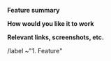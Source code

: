 **Feature summary**

<!-- 
Describe what you would like to be able to do with GNOME Shell
that you currently cannot do.
-->

**How would you like it to work**

<!-- 
If you can think of a way GNOME Shell might be able to do this,
let us know here.
-->

**Relevant links, screenshots, etc.**

<!-- 
If you have further information about missing features, such as
technical documentation, code, mockups, or a similar feature in another
desktop environments, please provide links and/or screenshots.
-->


<!-- Do not remove the following line -->
/label ~"1. Feature"
